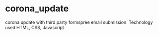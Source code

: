 # corona_update
corona update with third party formspree email submission. Technology used HTML, CSS, Javascript
